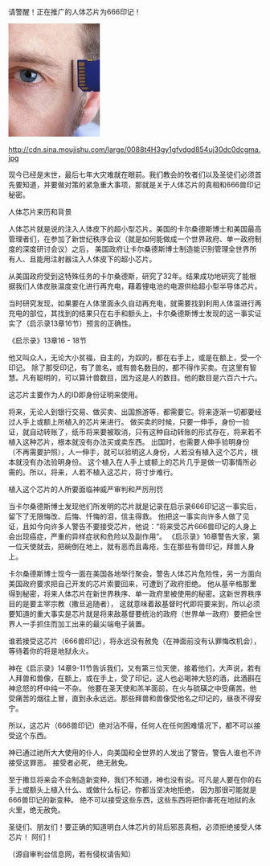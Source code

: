 请警醒！正在推广的人体芯片为666印记！

![666印记](https://github.com/ywangnccu/ywang/blob/main/images/666.jpg)

http://cdn.sina.moujishu.com/large/0088t4H3gy1gfvdgd854uj30dc0dcgma.jpg

现今已经是末世，最后七年大灾难就在眼前。我们教会的牧者们以及圣徒们必须首先要知道，并要做对策的紧急重大事项，那就是关于人体芯片的真相和666兽印记秘密。

人体芯片来历和背景

人体芯片就是说的注入人体皮下的超小型芯片。美国的卡尔桑德斯博士和美国最高管理者们，在参加了新世纪秩序会议（就是如何能做成一个世界政府、单一政府制度的深度研讨会议）之后，
美国政府让卡尔桑德斯博士制造能识别管理全世界所有人、且能用注射器注入人体皮下的超小芯片。

从美国政府受到这特殊任务的卡尔桑德斯，研究了32年。结果成功地研究了能根据我们人体皮肤温度变化进行再充电，藉着锂电池的电源供给超小型半导体芯片。

当时研究发现，如果要在人体里面永久自动再充电，就需要找到利用人体温进行再充电的部位，其找到的结果只在右手和额头上，卡尔桑德斯博士发现的这一事实证实了（启示录13章16节）预言的正确性。

《启示录》13章16 - 18节 

他又叫众人，无论大小贫福，自主的，为奴的，都在右手上，或是在额上，受一个印记。
除了那受印记，有了兽名，或有兽名数目的，都不得作买卖。在这里有智慧。凡有聪明的，可以算计兽数目，因为这是人的数目。他的数目是六百六十六。

这芯片主要作为人的ID即身份证明来使用。

将来，无论人到银行交易、做买卖、出国旅游等，都需要它。将来逐渐一切都要经过人手上或额上所植入的芯片来进行。
做买卖的时候，只要一伸手，身份一验证，就自动转账了，纸币将来要被取消，只有这种自动转账的形式存在，将来若不植入这种芯片，根本就没有办法买或卖东西。
出国时，也需要人伸手验明身份（不再需要护照），人一伸手，就可以验明这人身份，人若没有植入这个芯片，根本就没有办法验明身份。
这个植入在人手上或额上的芯片几乎是做一切事情所必需的。所以，将来，人若不植入这芯片，将寸步难行。

植入这个芯片的人所要面临神威严审判和严厉刑罚

当卡尔桑德斯博士发现他们所发明的芯片就是记录在启示录666印记这一事实后，留下了无限悔改、后悔、忏悔的泪，信主得救。
他把这一事实向许多人做了见证，且如今向许多人警告不要接受芯片，他说：“将来受芯片666兽印记的人身上会出现癌症，严重的异样症状和危险以及副作用”。
《启示录》16章警告大家，第一位天使就去，把碗倒在地上，就有恶而且毒疮，生在那些有兽印记，拜兽人身上。

卡尔桑德斯博士现今一面在美国各地举行聚会，警告人体芯片危险性，另一方面向美国政府要求把自己开发的芯片索要回来，可遭到了政府拒绝。
他从基辛格那里得到秘密，将来人体芯片在新世界秩序、单一政府里被使用的秘密。这新世界秩序目的是要主宰宗教（撒旦追随者），
这就意味着敌基督时代即将要来到，所以必须要知道的重大事实是芯片就是将来敌基督要统治的政府（世界单一政府）要把全世界人一手抓住而加工出来的最尖端电子装置。

谁若接受这芯片（666兽印记），将永远没有赦免（在神面前没有认罪悔改机会），等待着你的将是地狱永火。

神在《启示录》14章9-11节告诉我们，又有第三位天使，接着他们，大声说，若有人拜兽和兽像，在额上，或在手上，受了印记，这人也必喝神大怒的酒，此酒斟在神忿怒的杯中纯一不杂。
他要在圣天使和羔羊面前，在火与硫磺之中受痛苦。他受痛苦的烟往上冒，直到永永远远。那些拜兽和兽像受他名之印记的，昼夜不得安宁。

所以，这芯片（666兽印记）绝对沾不得，任何人在任何困难情况下，都不可以接受这个东西。

神已通过祂所大大使用的仆人，向美国和全世界的人发出了警告。警告人谁也不许接受这罪恶。 接受者必死， 绝无赦免。

至于撒旦将来会不会制造新变种，我们不知道，神也没有说。可凡是人要在你的右手上或额头上植入什么、或做什么标记，你都当坚决地拒绝，
因为那很可能就是666兽印记的新变种。 绝不可以接受这些东西，这些东西将把你害死在地狱的永火里，绝无赦免。

圣徒们、朋友们！要正确的知道明白人体芯片的背后邪恶真相，必须拒绝接受人体芯片！ 阿们！

（源自审判台信息网，若有侵权请告知）
